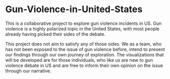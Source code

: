 # Gun-Violence-in-United-States
This is a collaborative project to explore gun violence incidents in US. Gun violence is a highly polarized topic in the United States, with most people already having picked their sides of the debate. 

This project does not aim to satisfy any of those sides. We as a team, who has not been exposed to the issue of gun violence before, intend to present our findings through our own journey of exploration. The visualizations that will be developed are for those individuals, who like us are new to gun violence debate in US and are free to inform their own opinion on the issue through our narrative.

